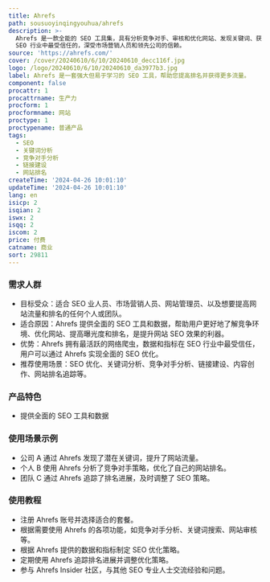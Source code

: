 ```yaml
---
title: Ahrefs
path: sousuoyinqingyouhua/ahrefs
description: >-
  Ahrefs 是一款全能的 SEO 工具集，具有分析竞争对手、审核和优化网站、发现关键词、获取内容创意和链接机会以及跟踪排名进展等功能。其数据和指标是
  SEO 行业中最受信任的，深受市场营销人员和领先公司的信赖。
source: 'https://ahrefs.com/'
cover: /cover/20240610/6/10/20240610_decc116f.jpg
logo: /logo/20240610/6/10/20240610_da3977b3.jpg
label: Ahrefs 是一套强大但易于学习的 SEO 工具，帮助您提高排名并获得更多流量。
component: false
procattr: 1
procattrname: 生产力
procform: 1
procformname: 网站
proctype: 1
proctypename: 普通产品
tags:
  - SEO
  - 关键词分析
  - 竞争对手分析
  - 链接建设
  - 网站排名
createTime: '2024-04-26 10:01:10'
updateTime: '2024-04-26 10:01:10'
lang: en
isicp: 2
isqian: 2
iswx: 2
isqq: 2
iscom: 2
price: 付费
catname: 商业
sort: 29811
---
```


### 需求人群

- 目标受众：适合 SEO 业人员、市场营销人员、网站管理员、以及想要提高网站流量和排名的任何个人或团队。
- 适合原因：Ahrefs 提供全面的 SEO 工具和数据，帮助用户更好地了解竞争环境、优化网站、提高曝光度和排名，是提升网站 SEO 效果的利器。
- 优势：Ahrefs 拥有最活跃的网络爬虫，数据和指标在 SEO 行业中最受信任，用户可以通过 Ahrefs 实现全面的 SEO 优化。
- 推荐使用场景：SEO 优化、关键词分析、竞争对手分析、链接建设、内容创作、网站排名追踪等。

### 产品特色

- 提供全面的 SEO 工具和数据

### 使用场景示例

- 公司 A 通过 Ahrefs 发现了潜在关键词，提升了网站流量。
- 个人 B 使用 Ahrefs 分析了竞争对手策略，优化了自己的网站排名。
- 团队 C 通过 Ahrefs 追踪了排名进展，及时调整了 SEO 策略。

### 使用教程

- 注册 Ahrefs 账号并选择适合的套餐。
- 根据需要使用 Ahrefs 的各项功能，如竞争对手分析、关键词搜索、网站审核等。
- 根据 Ahrefs 提供的数据和指标制定 SEO 优化策略。
- 定期使用 Ahrefs 追踪排名进展并调整优化策略。
- 参与 Ahrefs Insider 社区，与其他 SEO 专业人士交流经验和问题。
